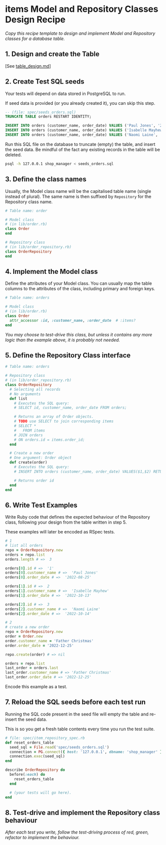 # items Model and Repository Classes Design Recipe

_Copy this recipe template to design and implement Model and Repository classes for a database table._

## 1. Design and create the Table
[See [table_design.md](shop-manager-challenge/items_repository_class_design.md)]

## 2. Create Test SQL seeds

Your tests will depend on data stored in PostgreSQL to run.

If seed data is provided (or you already created it), you can skip this step.

```sql
-- (file: spec/seeds_orders.sql)
TRUNCATE TABLE orders RESTART IDENTITY;

INSERT INTO orders (customer_name, order_date) VALUES ('Paul Jones', '2022-08-25');
INSERT INTO orders (customer_name, order_date) VALUES ('Isabelle Mayhew', '2022-10-13');
INSERT INTO orders (customer_name, order_date) VALUES ('Naomi Laine', '2022-10-14');
```

Run this SQL file on the database to truncate (empty) the table, and insert the seed data. Be mindful of the fact any existing records in the table will be deleted.

```bash
psql -h 127.0.0.1 shop_manager < seeds_orders.sql
```

## 3. Define the class names

Usually, the Model class name will be the capitalised table name (single instead of plural). The same name is then suffixed by `Repository` for the Repository class name.

```ruby
# Table name: order

# Model class
# (in lib/order.rb)
class Order
end

# Repository class
# (in lib/order_repository.rb)
class OrderRepository
end
```

## 4. Implement the Model class

Define the attributes of your Model class. You can usually map the table columns to the attributes of the class, including primary and foreign keys.

```ruby
# Table name: orders

# Model class
# (in lib/order.rb)
class Order
  attr_accessor :id, :customer_name, :order_date  # :items?
end
```

*You may choose to test-drive this class, but unless it contains any more logic than the example above, it is probably not needed.*

## 5. Define the Repository Class interface

```ruby
# Table name: orders

# Repository class
# (in lib/order_repository.rb)
class OrderRepository
  # Selecting all records
  # No arguments
  def list
    # Executes the SQL query:
    # SELECT id, customer_name, order_date FROM orders;

    # Returns an array of Order objects.
    # TODO use SELECT to join corresponding items
    # SELECT *
    #   FROM items
    # JOIN orders
    # ON orders.id = items.order_id;
  end

  # Create a new order
  # One argument: Order object
  def create(order)
    # Executes the SQL query:
    # INSERT INTO orders (customer_name, order_date) VALUES($1,$2) RETURNING id;

    # Returns order id
  end
end
```

## 6. Write Test Examples

Write Ruby code that defines the expected behaviour of the Repository class, following your design from the table written in step 5.

These examples will later be encoded as RSpec tests.

```ruby
# 1
# list all orders
repo = OrderRepository.new
orders = repo.list
orders.length # =>  3

orders[0].id # =>  '1'
orders[0].customer_name # =>  'Paul Jones'
orders[0].order_date # =>  '2022-08-25'

orders[1].id # =>  2
orders[1].customer_name # =>  'Isabelle Mayhew'
orders[1].order_date # =>  '2022-10-13'

orders[2].id # =>  3
orders[2].customer_name # =>  'Naomi Laine'
orders[2].order_date # =>  '2022-10-14'

# 2
# create a new order
repo = OrderRepository.new
order = Order.new
order.customer_name = 'Father Christmas'
order.order_date = '2022-12-25'

repo.create(order) # => nil

orders = repo.list
last_order = orders.last
last_order.customer_name # => 'Father Christmas'
last_order.order_date # => '2022-12-25'
```

Encode this example as a test.

## 7. Reload the SQL seeds before each test run

Running the SQL code present in the seed file will empty the table and re-insert the seed data.

This is so you get a fresh table contents every time you run the test suite.

```ruby
# file: spec/item_repository_spec.rb
def reset_orders_table
  seed_sql = File.read('spec/seeds_orders.sql')
  connection = PG.connect({ host: '127.0.0.1', dbname: 'shop_manager' })
  connection.exec(seed_sql)
end

describe OrderRepository do
  before(:each) do 
    reset_orders_table
  end

  # (your tests will go here).
end
```

## 8. Test-drive and implement the Repository class behaviour

_After each test you write, follow the test-driving process of red, green, refactor to implement the behaviour._
